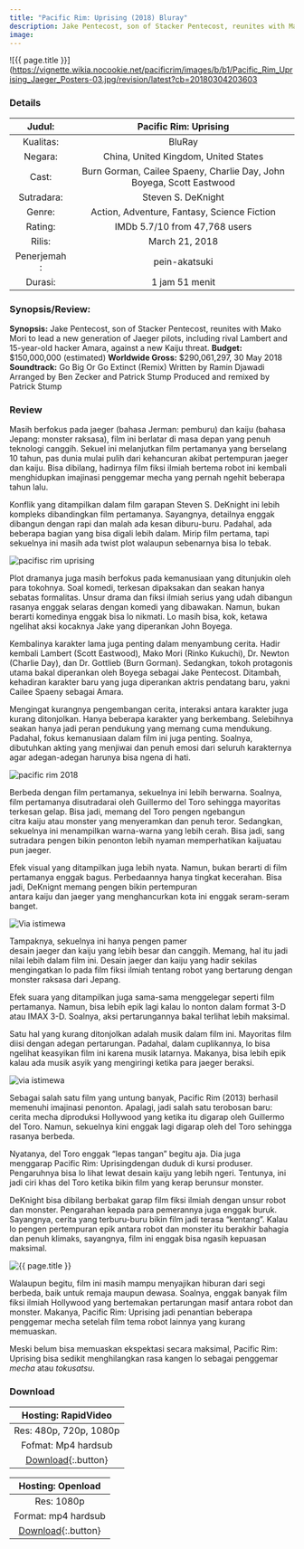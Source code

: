```yaml
---
title: "Pacific Rim: Uprising (2018) Bluray"
description: Jake Pentecost, son of Stacker Pentecost, reunites with Mako Mori to lead a new generation of Jaeger pilots.
image: 
---
```

![{{ page.title }}](https://vignette.wikia.nocookie.net/pacificrim/images/b/b1/Pacific_Rim_Uprising_Jaeger_Posters-03.jpg/revision/latest?cb=20180304203603

### Details

| Judul: | Pacific Rim: Uprising |
|:--:|:---:|
| Kualitas: | BluRay |
|Negara: | China, United Kingdom, United States |
| Cast: | Burn Gorman, Cailee Spaeny, Charlie Day, John Boyega, Scott Eastwood |
| Sutradara: | Steven S. DeKnight |
| Genre: | Action, Adventure, Fantasy, Science Fiction 
| Rating: | IMDb 5.7/10 from 47,768 users |
| Rilis: | March 21, 2018 |
| Penerjemah : | pein-akatsuki|
| Durasi: | 1 jam 51 menit |

### Synopsis/Review:

**Synopsis:** Jake Pentecost, son of Stacker Pentecost, reunites with Mako Mori to lead a new generation of Jaeger pilots, including rival Lambert and 15-year-old hacker Amara, against a new Kaiju threat.
**Budget:** $150,000,000 (estimated)
**Worldwide Gross:** $290,061,297, 30 May 2018
**Soundtrack:** Go Big Or Go Extinct (Remix) Written by Ramin Djawadi Arranged by Ben Zecker and Patrick Stump Produced and remixed by Patrick Stump

### Review

Masih berfokus pada jaeger (bahasa Jerman: pemburu) dan kaiju (bahasa Jepang: monster raksasa), film ini berlatar di masa depan yang penuh teknologi canggih. Sekuel ini melanjutkan film pertamanya yang berselang 10 tahun, pas dunia mulai pulih dari kehancuran akibat pertempuran jaeger dan kaiju. Bisa dibilang, hadirnya film fiksi ilmiah bertema robot ini kembali menghidupkan imajinasi penggemar mecha yang pernah ngehit beberapa tahun lalu.

Konflik yang ditampilkan dalam film garapan Steven S. DeKnight ini lebih kompleks dibandingkan film pertamanya. Sayangnya, detailnya enggak dibangun dengan rapi dan malah ada kesan diburu-buru. Padahal, ada beberapa bagian yang bisa digali lebih dalam. Mirip film pertama, tapi sekuelnya ini masih ada twist plot walaupun sebenarnya bisa lo tebak.

![pacifisc rim uprising](https://cdnx.kincir.com/production/media/2018/maret/review-pacific-rim-uprising/2-review-pacific-rim-uprising.jpg)

Plot dramanya juga masih berfokus pada kemanusiaan yang ditunjukin oleh para tokohnya. Soal komedi, terkesan dipaksakan dan seakan hanya sebatas formalitas. Unsur drama dan fiksi ilmiah serius yang udah dibangun rasanya enggak selaras dengan komedi yang dibawakan. Namun, bukan berarti komedinya enggak bisa lo nikmati. Lo masih bisa, kok, ketawa ngelihat aksi kocaknya Jake yang diperankan John Boyega.

Kembalinya karakter lama juga penting dalam menyambung cerita. Hadir kembali Lambert (Scott Eastwood), Mako Mori (Rinko Kukuchi), Dr. Newton (Charlie Day), dan Dr. Gottlieb (Burn Gorman). Sedangkan, tokoh protagonis utama bakal diperankan oleh Boyega sebagai Jake Pentecost. Ditambah, kehadiran karakter baru yang juga diperankan aktris pendatang baru, yakni Cailee Spaeny sebagai Amara.

Mengingat kurangnya pengembangan cerita, interaksi antara karakter juga kurang ditonjolkan. Hanya beberapa karakter yang berkembang. Selebihnya seakan hanya jadi peran pendukung yang memang cuma mendukung. Padahal, fokus kemanusiaan dalam film ini juga penting. Soalnya, dibutuhkan akting yang menjiwai dan penuh emosi dari seluruh karakternya agar adegan-adegan harunya bisa ngena di hati.

![pacific rim 2018](https://cdnx.kincir.com/production/media/2018/maret/review-pacific-rim-uprising/4-review-pacific-rim-uprising.jpg)

Berbeda dengan film pertamanya, sekuelnya ini lebih berwarna. Soalnya, film pertamanya disutradarai oleh Guillermo del Toro sehingga mayoritas terkesan gelap. Bisa jadi, memang del Toro pengen ngebangun citra kaiju atau monster yang menyeramkan dan penuh teror. Sedangkan, sekuelnya ini menampilkan warna-warna yang lebih cerah. Bisa jadi, sang sutradara pengen bikin penonton lebih nyaman memperhatikan kaijuatau pun jaeger.

Efek visual yang ditampilkan juga lebih nyata. Namun, bukan berarti di film pertamanya enggak bagus. Perbedaannya hanya tingkat kecerahan. Bisa jadi, DeKnignt memang pengen bikin pertempuran antara kaiju dan jaeger yang menghancurkan kota ini enggak seram-seram banget.

![Via istimewa](https://cdnx.kincir.com/production/media/2018/maret/review-pacific-rim-uprising/5-review-pacific-rim-uprising.jpg)

Tampaknya, sekuelnya ini hanya pengen pamer desain jaeger dan kaiju yang lebih besar dan canggih. Memang, hal itu jadi nilai lebih dalam film ini. Desain jaeger dan kaiju yang hadir sekilas mengingatkan lo pada film fiksi ilmiah tentang robot yang bertarung dengan monster raksasa dari Jepang.

Efek suara yang ditampilkan juga sama-sama menggelegar seperti film pertamanya. Namun, bisa lebih epik lagi kalau lo nonton dalam format 3-D atau IMAX 3-D. Soalnya, aksi pertarungannya bakal terlihat lebih maksimal.

Satu hal yang kurang ditonjolkan adalah musik dalam film ini. Mayoritas film diisi dengan adegan pertarungan. Padahal, dalam cuplikannya, lo bisa ngelihat keasyikan film ini karena musik latarnya. Makanya, bisa lebih epik kalau ada musik asyik yang mengiringi ketika para jaeger beraksi.

![via istimewa](https://cdnx.kincir.com/production/media/2018/maret/review-pacific-rim-uprising/6-review-pacific-rim-uprising.jpg)

Sebagai salah satu film yang untung banyak, Pacific Rim (2013) berhasil memenuhi imajinasi penonton. Apalagi, jadi salah satu terobosan baru: cerita mecha diproduksi Hollywood yang ketika itu digarap oleh Guillermo del Toro. Namun, sekuelnya kini enggak lagi digarap oleh del Toro sehingga rasanya berbeda.

Nyatanya, del Toro enggak “lepas tangan” begitu aja. Dia juga menggarap Pacific Rim: Uprisingdengan duduk di kursi produser. Pengaruhnya bisa lo lihat lewat desain kaiju yang lebih ngeri. Tentunya, ini jadi ciri khas del Toro ketika bikin film yang kerap berunsur monster.

DeKnight bisa dibilang berbakat garap film fiksi ilmiah dengan unsur robot dan monster. Pengarahan kepada para pemerannya juga enggak buruk. Sayangnya, cerita yang terburu-buru bikin film jadi terasa “kentang”. Kalau lo pengen pertempuran epik antara robot dan monster itu berakhir bahagia dan penuh klimaks, sayangnya, film ini enggak bisa ngasih kepuasan maksimal.

![{{ page.title }}](https://cdnx.kincir.com/production/media/2018/maret/review-pacific-rim-uprising/1-review-pacific-rim-uprising.jpg)

Walaupun begitu, film ini masih mampu menyajikan hiburan dari segi berbeda, baik untuk remaja maupun dewasa. Soalnya, enggak banyak film fiksi ilmiah Hollywood yang bertemakan pertarungan masif antara robot dan monster. Makanya, Pacific Rim: Uprising jadi penantian beberapa penggemar mecha setelah film tema robot lainnya yang kurang memuaskan.

Meski belum bisa memuaskan ekspektasi secara maksimal, Pacific Rim: Uprising bisa sedikit menghilangkan rasa kangen lo sebagai penggemar _mecha_ atau _tokusatsu_.

### Download

| Hosting: RapidVideo |
|:---:|
| Res: 480p, 720p, 1080p |
| Fofmat: Mp4 hardsub |
| [Download](https://safelink.knoacc.org/#RZj00){:.button} |

| Hosting: Openload |
|:---:|
| Res: 1080p |
| Format: mp4 hardsub |
| [Download](https://safelink.knoacc.org/#Bwxiy){:.button} |
